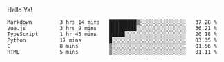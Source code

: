 Hello Ya!

<!--START_SECTION:waka-->

```text
Markdown         3 hrs 14 mins   █████████▒░░░░░░░░░░░░░░░   37.28 %
Vue.js           3 hrs 9 mins    █████████░░░░░░░░░░░░░░░░   36.21 %
TypeScript       1 hr 45 mins    █████░░░░░░░░░░░░░░░░░░░░   20.18 %
Python           17 mins         █░░░░░░░░░░░░░░░░░░░░░░░░   03.35 %
C                8 mins          ▒░░░░░░░░░░░░░░░░░░░░░░░░   01.56 %
HTML             5 mins          ▒░░░░░░░░░░░░░░░░░░░░░░░░   01.11 %
```

<!--END_SECTION:waka-->
